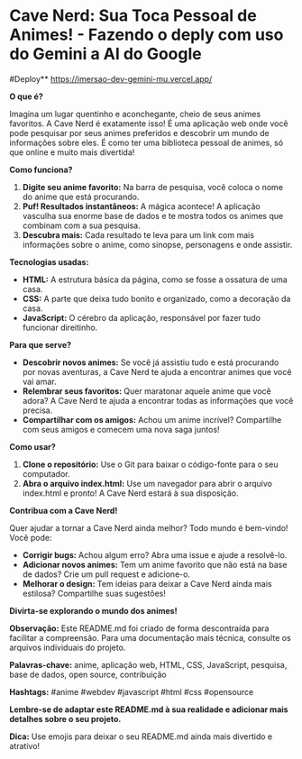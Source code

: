 # Cave Nerd: Sua Toca Pessoal de Animes! - Fazendo o deply com uso do Gemini a AI do Google

#Deploy** https://imersao-dev-gemini-mu.vercel.app/

**O que é?**

Imagina um lugar quentinho e aconchegante, cheio de seus animes favoritos. A Cave Nerd é exatamente isso! É uma aplicação web onde você pode pesquisar por seus animes preferidos e descobrir um mundo de informações sobre eles. É como ter uma biblioteca pessoal de animes, só que online e muito mais divertida!

**Como funciona?**

1. **Digite seu anime favorito:** Na barra de pesquisa, você coloca o nome do anime que está procurando.
2. **Puf! Resultados instantâneos:** A mágica acontece! A aplicação vasculha sua enorme base de dados e te mostra todos os animes que combinam com a sua pesquisa.
3. **Descubra mais:** Cada resultado te leva para um link com mais informações sobre o anime, como sinopse, personagens e onde assistir.

**Tecnologias usadas:**

* **HTML:** A estrutura básica da página, como se fosse a ossatura de uma casa.
* **CSS:** A parte que deixa tudo bonito e organizado, como a decoração da casa.
* **JavaScript:** O cérebro da aplicação, responsável por fazer tudo funcionar direitinho.

**Para que serve?**

* **Descobrir novos animes:** Se você já assistiu tudo e está procurando por novas aventuras, a Cave Nerd te ajuda a encontrar animes que você vai amar.
* **Relembrar seus favoritos:** Quer maratonar aquele anime que você adora? A Cave Nerd te ajuda a encontrar todas as informações que você precisa.
* **Compartilhar com os amigos:** Achou um anime incrível? Compartilhe com seus amigos e comecem uma nova saga juntos!

**Como usar?**

1. **Clone o repositório:** Use o Git para baixar o código-fonte para o seu computador.
2. **Abra o arquivo index.html:** Use um navegador para abrir o arquivo index.html e pronto! A Cave Nerd estará à sua disposição.

**Contribua com a Cave Nerd!**

Quer ajudar a tornar a Cave Nerd ainda melhor? Todo mundo é bem-vindo! Você pode:

* **Corrigir bugs:** Achou algum erro? Abra uma issue e ajude a resolvê-lo.
* **Adicionar novos animes:** Tem um anime favorito que não está na base de dados? Crie um pull request e adicione-o.
* **Melhorar o design:** Tem ideias para deixar a Cave Nerd ainda mais estilosa? Compartilhe suas sugestões!

**Divirta-se explorando o mundo dos animes!**

**Observação:** Este README.md foi criado de forma descontraída para facilitar a compreensão. Para uma documentação mais técnica, consulte os arquivos individuais do projeto.

**Palavras-chave:** anime, aplicação web, HTML, CSS, JavaScript, pesquisa, base de dados, open source, contribuição

**Hashtags:** #anime #webdev #javascript #html #css #opensource

**Lembre-se de adaptar este README.md à sua realidade e adicionar mais detalhes sobre o seu projeto.**

**Dica:** Use emojis para deixar o seu README.md ainda mais divertido e atrativo!
